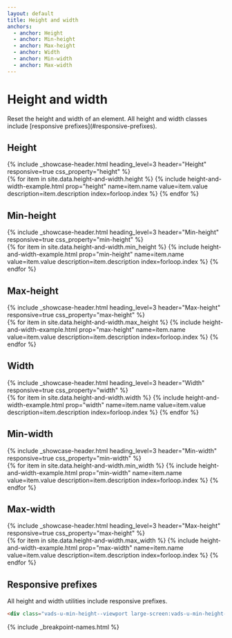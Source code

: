 ```yaml
---
layout: default
title: Height and width
anchors:
  - anchor: Height
  - anchor: Min-height
  - anchor: Max-height
  - anchor: Width
  - anchor: Min-width
  - anchor: Max-width
---
```


# Height and width

<div class="va-introtext" markdown="1">
Reset the height and width of an element. All height and width classes include [responsive prefixes](#responsive-prefixes).
</div>

## Height

<div class="site-showcase">
  {%
    include _showcase-header.html
    heading_level=3
    header="Height"
    responsive=true
    css_property="height"
  %}
  <div class="vads-l-row">
    {% for item in site.data.height-and-width.height %}
      {% include height-and-width-example.html
        prop="height"
        name=item.name
        value=item.value
        description=item.description
        index=forloop.index
      %}
    {% endfor %}
  </div>
</div>

## Min-height

<div class="site-showcase">
  {%
    include _showcase-header.html
    heading_level=3
    header="Min-height"
    responsive=true
    css_property="min-height"
  %}
  <div class="vads-l-row">
    {% for item in site.data.height-and-width.min_height %}
      {% include height-and-width-example.html
        prop="min-height"
        name=item.name
        value=item.value
        description=item.description
        index=forloop.index
      %}
    {% endfor %}
  </div>
</div>

## Max-height  

<div class="site-showcase">
  {%
    include _showcase-header.html
    heading_level=3
    header="Max-height"
    responsive=true
    css_property="max-height"
  %}
  <div class="vads-l-row">
    {% for item in site.data.height-and-width.max_height %}
      {% include height-and-width-example.html
        prop="max-height"
        name=item.name
        value=item.value
        description=item.description
        index=forloop.index
      %}
    {% endfor %}
  </div>
</div>

## Width

<div class="site-showcase">
  {%
    include _showcase-header.html
    heading_level=3
    header="Width"
    responsive=true
    css_property="width"
  %}
  <div class="vads-l-row">
    {% for item in site.data.height-and-width.width %}
      {% include height-and-width-example.html
        prop="width"
        name=item.name
        value=item.value
        description=item.description
        index=forloop.index
      %}
    {% endfor %}
  </div>
</div>

## Min-width

<div class="site-showcase">
  {%
    include _showcase-header.html
    heading_level=3
    header="Min-width"
    responsive=true
    css_property="min-width"
  %}
  <div class="vads-l-row">
    {% for item in site.data.height-and-width.min_width %}
      {% include height-and-width-example.html
        prop="min-width"
        name=item.name
        value=item.value
        description=item.description
        index=forloop.index
      %}
    {% endfor %}
  </div>
</div>

## Max-width

<div class="site-showcase">
  {%
    include _showcase-header.html
    heading_level=3
    header="Max-height"
    responsive=true
    css_property="max-height"
  %}
  <div class="vads-l-row">
    {% for item in site.data.height-and-width.max_width %}
      {% include height-and-width-example.html
        prop="max-width"
        name=item.name
        value=item.value
        description=item.description
        index=forloop.index
      %}
    {% endfor %}
  </div>
</div>


## Responsive prefixes

All height and width utilities include responsive prefixes.

```html
<div class="vads-u-min-height--viewport large-screen:vads-u-min-height--none">
```
{% include _breakpoint-names.html %}